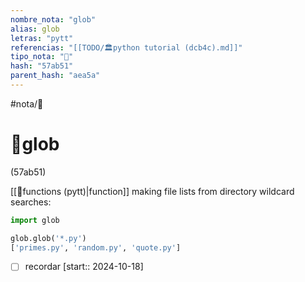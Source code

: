 ```yaml
---
nombre_nota: "glob"
alias: glob
letras: "pytt"
referencias: "[[TODO/🏛️python tutorial (dcb4c).md]]"
tipo_nota: "📑"
hash: "57ab51"
parent_hash: "aea5a"
---
```


#nota/📑

# 📑glob
<div class="hash">(57ab51)</div>

[[📑functions (pytt)|function]]
making file lists from directory wildcard searches:

```python
import glob

glob.glob('*.py')
['primes.py', 'random.py', 'quote.py']
```

- [ ] recordar  [start:: 2024-10-18]
